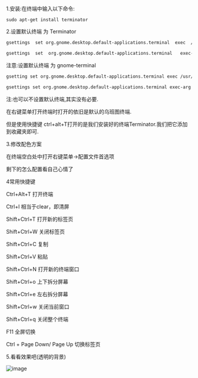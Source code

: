 1.安装:在终端中输入以下命令:

`sudo apt-get install terminator`

2.设置默认终端 为 Terminator
```bash
gsettings  set org.gnome.desktop.default-applications.terminal  exec  /usr/bin/terminator

gsettings  set  org.gnome.desktop.default-applications.terminal   exec-arg  "-x"
```
注意:设置默认终端 为 gnome-terminal
```bash
gsetting set org.gnome.desktop.default-applications.terminal exec /usr/bin/gnome-terminal

gsettings set org.gnome.desktop.default-applications.terminal exec-arg "-x"
```
注:也可以不设置默认终端,其实没有必要.

在右键菜单打开终端时打开的依旧是默认的乌班图终端.

但是使用快捷键 ctrl+alt+T打开的是我们安装好的终端Terminator.我们把它添加到收藏夹即可.

3.修改配色方案

在终端空白处中打开右键菜单->配置文件首选项

剩下的怎么配置看自己心情了

4常用快捷键

Ctrl+Alt+T 打开终端

Ctrl+l 相当于clear，即清屏

Shift+Ctrl+T 打开新的标签页

Shift+Ctrl+W 关闭标签页

Shift+Ctrl+C 复制

Shift+Ctrl+V 粘贴

Shift+Ctrl+N 打开新的终端窗口

Shift+Ctrl+o 上下拆分屏幕

Shift+Ctrl+e 左右拆分屏幕

Shift+Ctrl+w 关闭当前窗口

Shift+Ctrl+q 关闭整个终端

F11 全屏切换

Ctrl + Page Down/ Page Up 切换标签页

5.看看效果吧(透明的背景)

![image](https://upload-images.jianshu.io/upload_images/14555448-6a151821e3df6b70.png?imageMogr2/auto-orient/strip%7CimageView2/2/w/1240)
